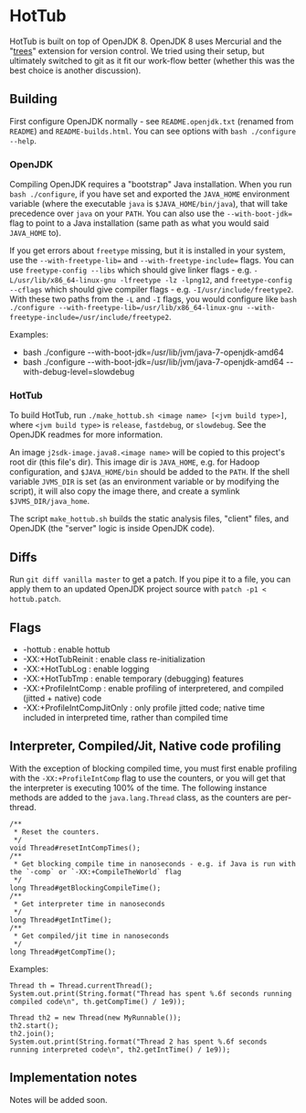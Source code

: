 HotTub
======
HotTub is built on top of OpenJDK 8.
OpenJDK 8 uses Mercurial and the "[trees][1]" extension for version control.
We tried using their setup, but ultimately switched to git as it fit our work-flow better (whether this was the best choice is another discussion).

## Building
First configure OpenJDK normally - see `README.openjdk.txt` (renamed from `README`) and `README-builds.html`.
You can see options with `bash ./configure --help`.

### OpenJDK
Compiling OpenJDK requires a "bootstrap" Java installation.
When you run `bash ./configure`, if you have set and exported the `JAVA_HOME` environment variable (where the executable `java` is `$JAVA_HOME/bin/java`), that will take precedence over `java` on your `PATH`.
You can also use the `--with-boot-jdk=` flag to point to a Java installation (same path as what you would said `JAVA_HOME` to).

If you get errors about `freetype` missing, but it is installed in your system, use the `--with-freetype-lib=` and `--with-freetype-include=` flags.
You can use `freetype-config --libs` which should give linker flags - e.g. `-L/usr/lib/x86_64-linux-gnu -lfreetype -lz -lpng12`,
and `freetype-config --cflags` which should give compiler flags - e.g. `-I/usr/include/freetype2`.
With these two paths from the `-L` and `-I` flags, you would configure like `bash ./configure --with-freetype-lib=/usr/lib/x86_64-linux-gnu --with-freetype-include=/usr/include/freetype2`.

Examples:
* bash ./configure --with-boot-jdk=/usr/lib/jvm/java-7-openjdk-amd64
* bash ./configure --with-boot-jdk=/usr/lib/jvm/java-7-openjdk-amd64 --with-debug-level=slowdebug

### HotTub
To build HotTub, run `./make_hottub.sh <image name> [<jvm build type>]`, where `<jvm build type>` is `release`, `fastdebug`, or `slowdebug`.
See the OpenJDK readmes for more information.

An image `j2sdk-image.java8.<image name>` will be copied to this project's root dir (this file's dir).
This image dir is `JAVA_HOME`, e.g. for Hadoop configuration, and `$JAVA_HOME/bin` should be added to the `PATH`.
If the shell variable `JVMS_DIR` is set (as an environment variable or by modifying the script),
it will also copy the image there, and create a symlink `$JVMS_DIR/java_home`.

The script `make_hottub.sh` builds the static analysis files, "client" files, and OpenJDK (the "server" logic is inside OpenJDK code).

## Diffs
Run `git diff vanilla master` to get a patch.
If you pipe it to a file, you can apply them to an updated OpenJDK project source with `patch -p1 < hottub.patch`.

## Flags
* -hottub                    : enable hottub
* -XX:+HotTubReinit          : enable class re-initialization
* -XX:+HotTubLog             : enable logging
* -XX:+HotTubTmp             : enable temporary (debugging) features
* -XX:+ProfileIntComp        : enable profiling of interpretered, and compiled (jitted + native) code
* -XX:+ProfileIntCompJitOnly : only profile jitted code; native time included in interpreted time, rather than compiled time

## Interpreter, Compiled/Jit, Native code profiling
With the exception of blocking compiled time, you must first enable profiling with the `-XX:+ProfileIntComp` flag to use the counters, or you will get that the interpreter is executing 100% of the time.
The following instance methods are added to the `java.lang.Thread` class, as the counters are per-thread.

```
/**
 * Reset the counters.
 */
void Thread#resetIntCompTimes();
/**
 * Get blocking compile time in nanoseconds - e.g. if Java is run with the `-comp` or `-XX:+CompileTheWorld` flag
 */
long Thread#getBlockingCompileTime();
/**
 * Get interpreter time in nanoseconds
 */
long Thread#getIntTime();
/**
 * Get compiled/jit time in nanoseconds
 */
long Thread#getCompTime();
```

Examples:
```
Thread th = Thread.currentThread();
System.out.print(String.format("Thread has spent %.6f seconds running compiled code\n", th.getCompTime() / 1e9));

Thread th2 = new Thread(new MyRunnable());
th2.start();
th2.join();
System.out.print(String.format("Thread 2 has spent %.6f seconds running interpreted code\n", th2.getIntTime() / 1e9));
```

## Implementation notes
Notes will be added soon.

[1]: http://openjdk.java.net/projects/code-tools/trees/
